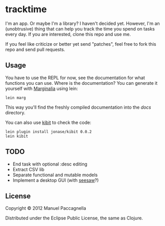 # tracktime

I'm an app. Or maybe I'm a library? I haven't decided yet. However, I'm an (unobtrusive) thing that can help you track the time you spend on tasks every day. If you are interested, clone this repo and use me.

If you feel like criticize or better yet send "patches", feel free to fork this repo and send pull requests.

## Usage

You have to use the REPL for now, see the documentation for what functions you can use. Where is the documentation? You can generate it yourself with [Marginalia](https://github.com/fogus/marginalia) using lein:

    lein marg
    
This way you'll find the freshly compiled documentation into the *docs* directory.
    
You can also use [kibit](https://github.com/jonase/kibit) to check the code:

    lein plugin install jonase/kibit 0.0.2
    lein kibit

## TODO
- End task with optional :desc editing
- Extract CSV lib
- Separate functional and mutable models
- Implement a desktop GUI (with [seesaw](https://github.com/daveray/seesaw#readme)?)

## License

Copyright © 2012 Manuel Paccagnella

Distributed under the Eclipse Public License, the same as Clojure.
